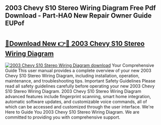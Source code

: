 ## 2003 Chevy S10 Stereo Wiring Diagram Free Pdf Download - Part-HA0 New Repair Owner Guide EUPof

# <h2><a href="http://dftko2.blite.top/?on=2003+Chevy+S10+Stereo+Wiring+Diagram">🔗Download New 👉🔴 2003 Chevy S10 Stereo Wiring Diagram</a></h2>

[![2003 Chevy S10 Stereo Wiring Diagram download](https://i.imgur.com/lujVjoI.png)](http://dftko2.blite.top/?on=2003+Chevy+S10+Stereo+Wiring+Diagram)
Your Comprehensive Guide This user manual provides a complete overview of your new 2003 Chevy S10 Stereo Wiring Diagram, including installation, operation, maintenance, and troubleshooting tips. Important Safety Guidelines Please read all safety guidelines carefully before operating your new 2003 Chevy S10 Stereo Wiring Diagram. 2003 Chevy S10 Stereo Wiring Diagram advanced features include fingerprint scanning, smart home integration, automatic software updates, and customizable voice commands, all of which can be accessed and customized through the user interface. We're Here to Guide You 2003 Chevy S10 Stereo Wiring Diagram. We are committed to providing you with comprehensive support.
